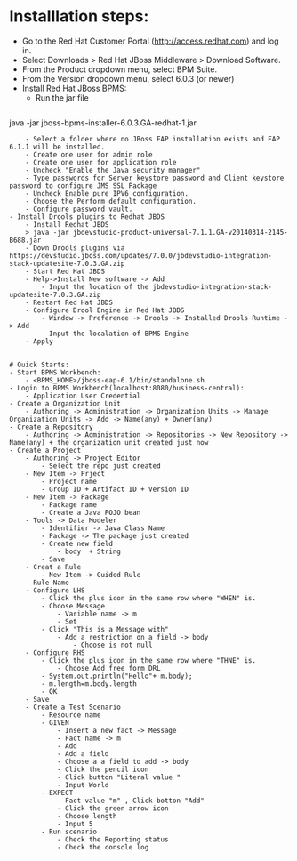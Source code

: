 # Installlation steps:
- Go to the Red Hat Customer Portal (http://access.redhat.com) and log in.
- Select Downloads > Red Hat JBoss Middleware > Download Software.
- From the Product dropdown menu, select BPM Suite.
- From the Version dropdown menu, select 6.0.3 (or newer)
- Install Red Hat JBoss BPMS:
    - Run the jar file
    ~~~
java -jar jboss-bpms-installer-6.0.3.GA-redhat-1.jar
~~~
    - Select a folder where no JBoss EAP installation exists and EAP 6.1.1 will be installed.
    - Create one user for admin role
    - Create one user for application role
    - Uncheck "Enable the Java security manager"
    - Type passwords for Server keystore password and Client keystore password to configure JMS SSL Package
    - Uncheck Enable pure IPV6 configuration.
    - Choose the Perform default configuration.
    - Configure password vault.
- Install Drools plugins to Redhat JBDS
    - Install Redhat JBDS
    > java -jar jbdevstudio-product-universal-7.1.1.GA-v20140314-2145-B688.jar
    - Down Drools plugins via https://devstudio.jboss.com/updates/7.0.0/jbdevstudio-integration-stack-updatesite-7.0.3.GA.zip
    - Start Red Hat JBDS
    - Help->Install New software -> Add 
        - Input the location of the jbdevstudio-integration-stack-updatesite-7.0.3.GA.zip
    - Restart Red Hat JBDS
    - Configure Drool Engine in Red Hat JBDS
        - Window -> Preference -> Drools -> Installed Drools Runtime -> Add
        - Input the localation of BPMS Engine
    - Apply


# Quick Starts:
- Start BPMS Workbench:
    - <BPMS_HOME>/jboss-eap-6.1/bin/standalone.sh
- Login to BPMS Workbench(localhost:8080/business-central):
    - Application User Credential
- Create a Organization Unit
    - Authoring -> Administration -> Organization Units -> Manage Organization Units -> Add -> Name(any) + Owner(any)
- Create a Repository
    - Authoring -> Administration -> Repositories -> New Repository -> Name(any) + the organization unit created just now
- Create a Project
    - Authoring -> Project Editor
        - Select the repo just created 
	- New Item -> Prject
	    - Project name
	    - Group ID + Artifact ID + Version ID
	- New Item -> Package
	    - Package name
	    - Create a Java POJO bean
	- Tools -> Data Modeler
	    - Identifier -> Java Class Name
	    - Package -> The package just created
	    - Create new field
	        - body  + String
	    - Save
    - Creat a Rule
        - New Item -> Guided Rule
	- Rule Name
	- Configure LHS
	    - Click the plus icon in the same row where "WHEN" is.
	    - Choose Message
	        - Variable name -> m
	        - Set
	    - Click "This is a Message with"
	        - Add a restriction on a field -> body
                - Choose is not null
	- Configure RHS
	    - Click the plus icon in the same row where "THNE" is.
	        - Choose Add free form DRL
		- System.out.println("Hello"+ m.body);
		- m.length=m.body.length
		- OK
    - Save
    - Create a Test Scenario
        - Resource name
	    - GIVEN
	        - Insert a new fact -> Message
	        - Fact name -> m
	        - Add
	        - Add a field
	        - Choose a a field to add -> body
	        - Click the pencil icon
	        - Click button "Literal value "
	        - Input World
	    - EXPECT
	        - Fact value "m" , Click botton "Add"
	        - Click the green arrow icon
	        - Choose length 
	        - Input 5
	    - Run scenario
	        - Check the Reporting status 
	        - Check the console log 
